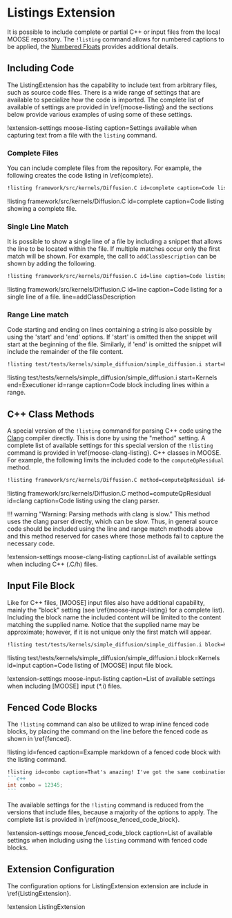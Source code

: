 # Listings Extension

It is possible to include complete or partial C++ or input files from the local MOOSE repository.
The `!listing` command allows for numbered captions to be applied, the [Numbered Floats](extensions/numbered_floats.md) provides additional details.

## Including Code
The ListingExtension has the capability to include text from arbitrary files, such as source code
files. There is a wide range of settings that are available to specialize how the code is imported.
The complete list of available of settings are provided in \ref{moose-listing} and the sections
below provide various examples of using some of these settings.

!extension-settings moose-listing caption=Settings available when capturing text from a file with the `listing` command.

### Complete Files
You can include complete files from the repository. For example, the
following creates the code listing in \ref{complete}.

```markdown
!listing framework/src/kernels/Diffusion.C id=complete caption=Code listing showing a complete file.
```

!listing framework/src/kernels/Diffusion.C id=complete caption=Code listing showing a complete file.

### Single Line Match
It is possible to show a single line of a file by including a snippet that allows the line to be
located within the file. If multiple matches occur only the first match will be shown. For example,
the call to `addClassDescription` can be shown by adding the following.

```markdown
!listing framework/src/kernels/Diffusion.C id=line caption=Code listing for a single line of a file. line=addClassDescription
```

!listing framework/src/kernels/Diffusion.C id=line caption=Code listing for a single line of a file. line=addClassDescription

### Range Line match
Code starting and ending on lines containing a string is also possible by using the 'start' and
'end' options. If 'start' is omitted then the snippet will start at the beginning of the file.
Similarly, if 'end' is omitted the snippet will include the remainder of the file content.

```markdown
!listing test/tests/kernels/simple_diffusion/simple_diffusion.i start=Kernels end=Executioner id=range caption=Code block including lines within a range.
```

!listing test/tests/kernels/simple_diffusion/simple_diffusion.i start=Kernels end=Executioner id=range caption=Code block including lines within a range.

## C++ Class Methods
A special version of the `!listing` command for parsing C++ code using the [Clang](https://en.wikipedia.org/wiki/Clang) compiler directly. This is done by using the "method" setting. A complete list of available settings for this special version of the `!listing` command is
provided in \ref{moose-clang-listing}.
C++ classes in MOOSE. For example, the following limits the included code to the `computeQpResidual`
method.

```markdown
!listing framework/src/kernels/Diffusion.C method=computeQpResidual id=clang caption=Code listing using the clang parser.
```

!listing framework/src/kernels/Diffusion.C method=computeQpResidual id=clang caption=Code listing using the clang parser.

!!! warning "Warning: Parsing methods with clang is slow."
    This method uses the clang parser directly, which can be slow. Thus, in general source code should be
    included using the line and range match methods above and this method reserved for cases where those methods
    fail to capture the necessary code.

!extension-settings moose-clang-listing caption=List of available settings when including C++ (.C/h) files.

## Input File Block
Like for C++ files, [MOOSE] input files also have additional capability, mainly the "block" setting (see \ref{moose-input-listing} for a complete list). Including the block name the included content will be limited to the content matching the supplied name. Notice that the supplied name may be approximate; however, if it is not unique only the first match will appear.

```markdown
!listing test/tests/kernels/simple_diffusion/simple_diffusion.i block=Kernels id=input caption=Code listing of [MOOSE] input file block.
```

!listing test/tests/kernels/simple_diffusion/simple_diffusion.i block=Kernels id=input caption=Code listing of [MOOSE] input file block.

!extension-settings moose-input-listing caption=List of available settings when including [MOOSE] input (*.i) files.

## Fenced Code Blocks

The `!listing` command can also be utilized to wrap inline fenced code blocks, by placing the command on the line before the fenced code as shown in \ref{fenced}.

!listing id=fenced caption=Example markdown of a fenced code block with the listing command.
~~~markdown
!listing id=combo caption=That's amazing! I've got the same combination on my luggage!
```c++
int combo = 12345;
```
~~~

The available settings for the `!listing` command is reduced from the versions that include files,
because a majority of the options to apply. The complete list is provided in \ref{moose_fenced_code_block}.

!extension-settings moose_fenced_code_block caption=List of available settings when including using the `listing` command with fenced code blocks.

## Extension Configuration
The configuration options for ListingExtension extension are include in \ref{ListingExtension}.

!extension ListingExtension
